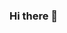 ### Hi there 👋

<!--
**klotsin/klotsin** is a ✨ _special_ ✨ repository because its `README.md` (this file) appears on your GitHub profile.

Here are some ideas to get you started:
![Profile views](https://gpvc.arturio.dev/[klotsin])
- 🔭 I’m currently working on ...
- 🌱 I’m currently learning ...
- 👯 I’m looking to collaborate on ...
- 🤔 I’m looking for help with ...
- 💬 Ask me about ...
- 📫 How to reach me: ...
- 😄 Pronouns: ...
- ⚡ Fun fact: ...
-->
